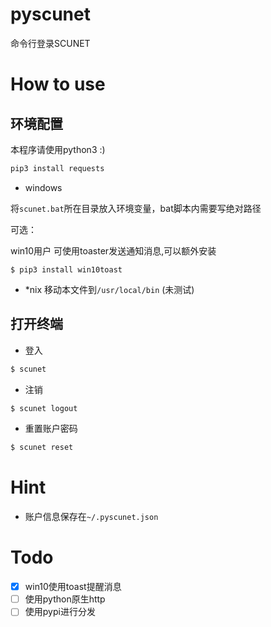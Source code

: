 # pyscunet
命令行登录SCUNET

# How to use

## 环境配置

本程序请使用python3 :)

```bash
pip3 install requests
```

- windows

将`scunet.bat`所在目录放入环境变量，bat脚本内需要写绝对路径

可选： 

win10用户 可使用toaster发送通知消息,可以额外安装
```
$ pip3 install win10toast
```
- *nix
移动本文件到`/usr/local/bin`
(未测试)

## 打开终端

- 登入

```bash
$ scunet 
```

- 注销

```bash
$ scunet logout
```
- 重置账户密码

```bash
$ scunet reset
```
# Hint
- 账户信息保存在`~/.pyscunet.json`

# Todo
- [x] win10使用toast提醒消息
- [ ] 使用python原生http
- [ ] 使用pypi进行分发